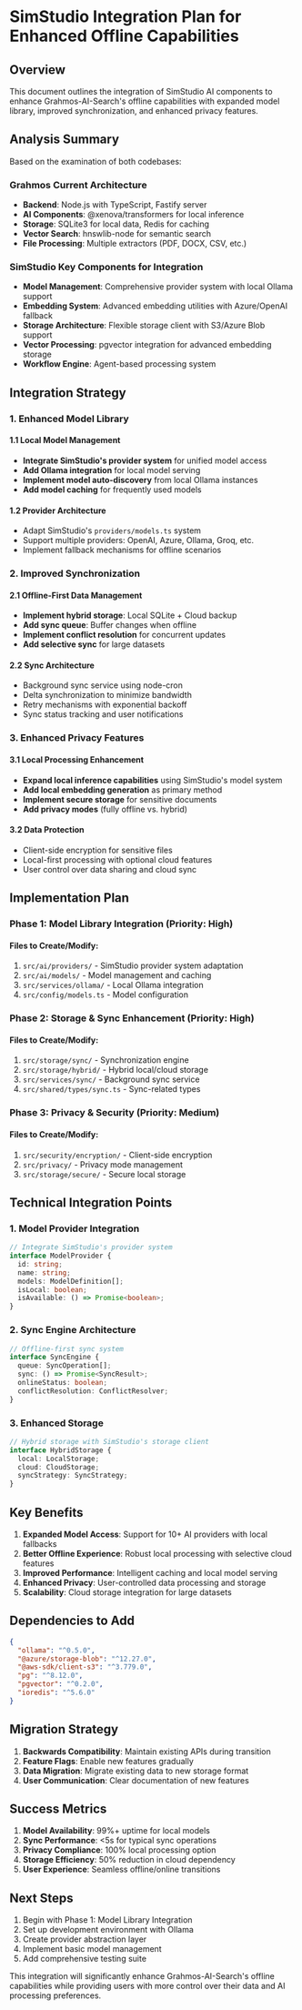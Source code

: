 # SimStudio Integration Plan for Enhanced Offline Capabilities

## Overview

This document outlines the integration of SimStudio AI components to enhance Grahmos-AI-Search's offline capabilities with expanded model library, improved synchronization, and enhanced privacy features.

## Analysis Summary

Based on the examination of both codebases:

### Grahmos Current Architecture
- **Backend**: Node.js with TypeScript, Fastify server
- **AI Components**: @xenova/transformers for local inference
- **Storage**: SQLite3 for local data, Redis for caching
- **Vector Search**: hnswlib-node for semantic search
- **File Processing**: Multiple extractors (PDF, DOCX, CSV, etc.)

### SimStudio Key Components for Integration
- **Model Management**: Comprehensive provider system with local Ollama support
- **Embedding System**: Advanced embedding utilities with Azure/OpenAI fallback
- **Storage Architecture**: Flexible storage client with S3/Azure Blob support
- **Vector Processing**: pgvector integration for advanced embedding storage
- **Workflow Engine**: Agent-based processing system

## Integration Strategy

### 1. Enhanced Model Library

#### 1.1 Local Model Management
- **Integrate SimStudio's provider system** for unified model access
- **Add Ollama integration** for local model serving
- **Implement model auto-discovery** from local Ollama instances
- **Add model caching** for frequently used models

#### 1.2 Provider Architecture
- Adapt SimStudio's `providers/models.ts` system
- Support multiple providers: OpenAI, Azure, Ollama, Groq, etc.
- Implement fallback mechanisms for offline scenarios

### 2. Improved Synchronization

#### 2.1 Offline-First Data Management
- **Implement hybrid storage**: Local SQLite + Cloud backup
- **Add sync queue**: Buffer changes when offline
- **Implement conflict resolution** for concurrent updates
- **Add selective sync** for large datasets

#### 2.2 Sync Architecture
- Background sync service using node-cron
- Delta synchronization to minimize bandwidth
- Retry mechanisms with exponential backoff
- Sync status tracking and user notifications

### 3. Enhanced Privacy Features

#### 3.1 Local Processing Enhancement
- **Expand local inference capabilities** using SimStudio's model system
- **Add local embedding generation** as primary method
- **Implement secure storage** for sensitive documents
- **Add privacy modes** (fully offline vs. hybrid)

#### 3.2 Data Protection
- Client-side encryption for sensitive files
- Local-first processing with optional cloud features
- User control over data sharing and cloud sync

## Implementation Plan

### Phase 1: Model Library Integration (Priority: High)

#### Files to Create/Modify:
1. `src/ai/providers/` - SimStudio provider system adaptation
2. `src/ai/models/` - Model management and caching
3. `src/services/ollama/` - Local Ollama integration
4. `src/config/models.ts` - Model configuration

### Phase 2: Storage & Sync Enhancement (Priority: High)

#### Files to Create/Modify:
1. `src/storage/sync/` - Synchronization engine
2. `src/storage/hybrid/` - Hybrid local/cloud storage
3. `src/services/sync/` - Background sync service
4. `src/shared/types/sync.ts` - Sync-related types

### Phase 3: Privacy & Security (Priority: Medium)

#### Files to Create/Modify:
1. `src/security/encryption/` - Client-side encryption
2. `src/privacy/` - Privacy mode management
3. `src/storage/secure/` - Secure local storage

## Technical Integration Points

### 1. Model Provider Integration
```typescript
// Integrate SimStudio's provider system
interface ModelProvider {
  id: string;
  name: string;
  models: ModelDefinition[];
  isLocal: boolean;
  isAvailable: () => Promise<boolean>;
}
```

### 2. Sync Engine Architecture
```typescript
// Offline-first sync system
interface SyncEngine {
  queue: SyncOperation[];
  sync: () => Promise<SyncResult>;
  onlineStatus: boolean;
  conflictResolution: ConflictResolver;
}
```

### 3. Enhanced Storage
```typescript
// Hybrid storage with SimStudio's storage client
interface HybridStorage {
  local: LocalStorage;
  cloud: CloudStorage;
  syncStrategy: SyncStrategy;
}
```

## Key Benefits

1. **Expanded Model Access**: Support for 10+ AI providers with local fallbacks
2. **Better Offline Experience**: Robust local processing with selective cloud features  
3. **Improved Performance**: Intelligent caching and local model serving
4. **Enhanced Privacy**: User-controlled data processing and storage
5. **Scalability**: Cloud storage integration for large datasets

## Dependencies to Add

```json
{
  "ollama": "^0.5.0",
  "@azure/storage-blob": "^12.27.0", 
  "@aws-sdk/client-s3": "^3.779.0",
  "pg": "^8.12.0",
  "pgvector": "^0.2.0",
  "ioredis": "^5.6.0"
}
```

## Migration Strategy

1. **Backwards Compatibility**: Maintain existing APIs during transition
2. **Feature Flags**: Enable new features gradually
3. **Data Migration**: Migrate existing data to new storage format
4. **User Communication**: Clear documentation of new features

## Success Metrics

1. **Model Availability**: 99%+ uptime for local models
2. **Sync Performance**: <5s for typical sync operations
3. **Privacy Compliance**: 100% local processing option
4. **Storage Efficiency**: 50% reduction in cloud dependency
5. **User Experience**: Seamless offline/online transitions

## Next Steps

1. Begin with Phase 1: Model Library Integration
2. Set up development environment with Ollama
3. Create provider abstraction layer
4. Implement basic model management
5. Add comprehensive testing suite

This integration will significantly enhance Grahmos-AI-Search's offline capabilities while providing users with more control over their data and AI processing preferences.